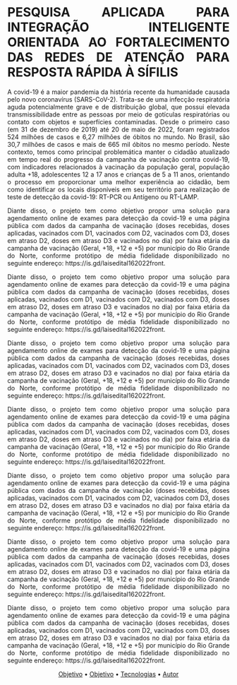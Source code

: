 <h1 align="justify">PESQUISA APLICADA PARA INTEGRAÇÃO
INTELIGENTE ORIENTADA AO FORTALECIMENTO DAS REDES DE ATENÇÃO PARA
RESPOSTA RÁPIDA À SÍFILIS</h1>

<p align="justify" id="Descricao">A covid-19 é a maior pandemia da história recente da humanidade causada pelo novo
coronavírus (SARS-CoV-2). Trata-se de uma infecção respiratória aguda potencialmente
grave e de distribuição global, que possui elevada transmissibilidade entre as pessoas
por meio de gotículas respiratórias ou contato com objetos e superfícies contaminadas.
Desde o primeiro caso (em 31 de dezembro de 2019) até 20 de maio de 2022, foram
registrados 524 milhões de casos e 6,27 milhões de óbitos no mundo. No Brasil, são 30,7
milhões de casos e mais de 665 mil óbitos no mesmo período.
Neste contexto, temos como principal problemática manter o cidadão atualizado em
tempo real do progresso da campanha de vacinação contra covid-19, com indicadores
relacionados à vacinação da população geral, população adulta +18, adolescentes 12 a
17 anos e crianças de 5 a 11 anos, orientando o processo em proporcionar uma melhor
experiência ao cidadão, bem como identificar os locais disponíveis em seu território para
realização de teste de detecção da covid-19: RT-PCR ou Antígeno ou RT-LAMP.</p>

<p align="justify" id="Objetivo">Diante disso, o projeto tem como objetivo propor uma solução para agendamento online
de exames para detecção da covid-19 e uma página pública com dados da campanha de
vacinação (doses recebidas, doses aplicadas, vacinados com D1, vacinados com D2,
vacinados com D3, doses em atraso D2, doses em atraso D3 e vacinados no dia) por
faixa etária da campanha de vacinação (Geral, +18, +12 e +5) por município do Rio
Grande do Norte, conforme protótipo de média fidelidade disponibilizado no seguinte
endereço:
https://is.gd/laisedital162022front.</p>



<p align="justify" >Diante disso, o projeto tem como objetivo propor uma solução para agendamento online
de exames para detecção da covid-19 e uma página pública com dados da campanha de
vacinação (doses recebidas, doses aplicadas, vacinados com D1, vacinados com D2,
vacinados com D3, doses em atraso D2, doses em atraso D3 e vacinados no dia) por
faixa etária da campanha de vacinação (Geral, +18, +12 e +5) por município do Rio
Grande do Norte, conforme protótipo de média fidelidade disponibilizado no seguinte
endereço:
https://is.gd/laisedital162022front.</p>
<p align="justify" >Diante disso, o projeto tem como objetivo propor uma solução para agendamento online
de exames para detecção da covid-19 e uma página pública com dados da campanha de
vacinação (doses recebidas, doses aplicadas, vacinados com D1, vacinados com D2,
vacinados com D3, doses em atraso D2, doses em atraso D3 e vacinados no dia) por
faixa etária da campanha de vacinação (Geral, +18, +12 e +5) por município do Rio
Grande do Norte, conforme protótipo de média fidelidade disponibilizado no seguinte
endereço:
https://is.gd/laisedital162022front.</p>
<p align="justify">Diante disso, o projeto tem como objetivo propor uma solução para agendamento online
de exames para detecção da covid-19 e uma página pública com dados da campanha de
vacinação (doses recebidas, doses aplicadas, vacinados com D1, vacinados com D2,
vacinados com D3, doses em atraso D2, doses em atraso D3 e vacinados no dia) por
faixa etária da campanha de vacinação (Geral, +18, +12 e +5) por município do Rio
Grande do Norte, conforme protótipo de média fidelidade disponibilizado no seguinte
endereço:
https://is.gd/laisedital162022front.</p>
<p align="justify" >Diante disso, o projeto tem como objetivo propor uma solução para agendamento online
de exames para detecção da covid-19 e uma página pública com dados da campanha de
vacinação (doses recebidas, doses aplicadas, vacinados com D1, vacinados com D2,
vacinados com D3, doses em atraso D2, doses em atraso D3 e vacinados no dia) por
faixa etária da campanha de vacinação (Geral, +18, +12 e +5) por município do Rio
Grande do Norte, conforme protótipo de média fidelidade disponibilizado no seguinte
endereço:
https://is.gd/laisedital162022front.</p>
<p align="justify" >Diante disso, o projeto tem como objetivo propor uma solução para agendamento online
de exames para detecção da covid-19 e uma página pública com dados da campanha de
vacinação (doses recebidas, doses aplicadas, vacinados com D1, vacinados com D2,
vacinados com D3, doses em atraso D2, doses em atraso D3 e vacinados no dia) por
faixa etária da campanha de vacinação (Geral, +18, +12 e +5) por município do Rio
Grande do Norte, conforme protótipo de média fidelidade disponibilizado no seguinte
endereço:
https://is.gd/laisedital162022front.</p>
<p align="justify" >Diante disso, o projeto tem como objetivo propor uma solução para agendamento online
de exames para detecção da covid-19 e uma página pública com dados da campanha de
vacinação (doses recebidas, doses aplicadas, vacinados com D1, vacinados com D2,
vacinados com D3, doses em atraso D2, doses em atraso D3 e vacinados no dia) por
faixa etária da campanha de vacinação (Geral, +18, +12 e +5) por município do Rio
Grande do Norte, conforme protótipo de média fidelidade disponibilizado no seguinte
endereço:
https://is.gd/laisedital162022front.</p>


<p align="center">
 <a href="#Descricao">Objetivo</a> •
 <a href="#Objetivo">Objetivo</a> •
 <a href="#tecnologias">Tecnologias</a> • 
 <a href="#autor">Autor</a>
</p>

